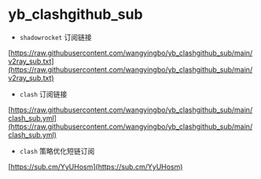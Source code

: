 # yb_clashgithub_sub



- `shadowrocket` 订阅链接

[https://raw.githubusercontent.com/wangyingbo/yb_clashgithub_sub/main/v2ray_sub.txt](https://raw.githubusercontent.com/wangyingbo/yb_clashgithub_sub/main/v2ray_sub.txt)

- `clash` 订阅链接

[https://raw.githubusercontent.com/wangyingbo/yb_clashgithub_sub/main/clash_sub.yml](https://raw.githubusercontent.com/wangyingbo/yb_clashgithub_sub/main/clash_sub.yml)

- `clash` 策略优化短链订阅

[https://sub.cm/YyUHosm](https://sub.cm/YyUHosm)
